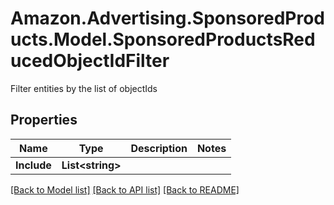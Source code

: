 # Amazon.Advertising.SponsoredProducts.Model.SponsoredProductsReducedObjectIdFilter
Filter entities by the list of objectIds

## Properties

Name | Type | Description | Notes
------------ | ------------- | ------------- | -------------
**Include** | **List&lt;string&gt;** |  | 

[[Back to Model list]](../README.md#documentation-for-models) [[Back to API list]](../README.md#documentation-for-api-endpoints) [[Back to README]](../README.md)

